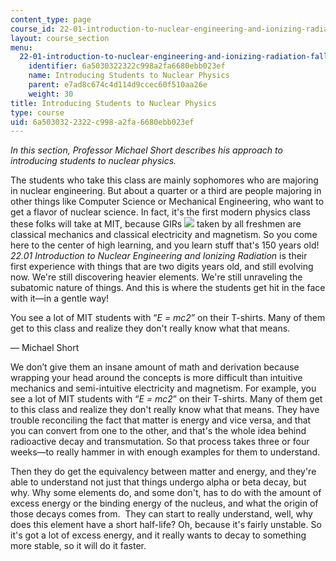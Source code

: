 ```yaml
---
content_type: page
course_id: 22-01-introduction-to-nuclear-engineering-and-ionizing-radiation-fall-2015
layout: course_section
menu:
  22-01-introduction-to-nuclear-engineering-and-ionizing-radiation-fall-2015:
    identifier: 6a5030322322c998a2fa6680ebb023ef
    name: Introducing Students to Nuclear Physics
    parent: e7ad8c674c4d114d9ccec60f510aa26e
    weight: 30
title: Introducing Students to Nuclear Physics
type: course
uid: 6a503032-2322-c998-a2fa-6680ebb023ef
---
```


_In this section, Professor Michael Short describes his approach to introducing students to nuclear physics._

The students who take this class are mainly sophomores who are majoring in nuclear engineering. But about a quarter or a third are people majoring in other things like Computer Science or Mechanical Engineering, who want to get a flavor of nuclear science. In fact, it's the first modern physics class these folks will take at MIT, because GIRs ![](/images/educator/icon-question-gir.png) taken by all freshmen are classical mechanics and classical electricity and magnetism. So you come here to the center of high learning, and you learn stuff that's 150 years old! _22.01 Introduction to Nuclear Engineering and Ionizing Radiation_ is their first experience with things that are two digits years old, and still evolving now. We're still discovering heavier elements. We're still unraveling the subatomic nature of things. And this is where the students get hit in the face with it—in a gentle way!

You see a lot of MIT students with “_E = mc2_” on their T-shirts. Many of them get to this class and realize they don't really know what that means.

— Michael Short

We don’t give them an insane amount of math and derivation because wrapping your head around the concepts is more difficult than intuitive mechanics and semi-intuitive electricity and magnetism. For example, you see a lot of MIT students with “_E = mc2_” on their T-shirts. Many of them get to this class and realize they don't really know what that means. They have trouble reconciling the fact that matter is energy and vice versa, and that you can convert from one to the other, and that's the whole idea behind radioactive decay and transmutation. So that process takes three or four weeks—to really hammer in with enough examples for them to understand.

Then they do get the equivalency between matter and energy, and they're able to understand not just that things undergo alpha or beta decay, but why. Why some elements do, and some don't, has to do with the amount of excess energy or the binding energy of the nucleus, and what the origin of those decays comes from.  They can start to really understand, well, why does this element have a short half-life? Oh, because it's fairly unstable. So it's got a lot of excess energy, and it really wants to decay to something more stable, so it will do it faster.